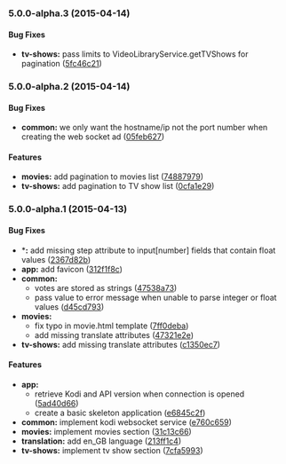 ### 5.0.0-alpha.3 (2015-04-14)


#### Bug Fixes

* **tv-shows:** pass limits to VideoLibraryService.getTVShows for pagination ([5fc46c21](https://github.com/fyfe/WIMM-ng/commit/5fc46c2123cff62d35606e111c8acda62c55ae1a))


### 5.0.0-alpha.2 (2015-04-14)


#### Bug Fixes

* **common:** we only want the hostname/ip not the port number when creating the web socket ad ([05feb627](https://github.com/fyfe/WIMM-ng/commit/05feb627a01d1670613a8623a86a3d199caa505c))


#### Features

* **movies:** add pagination to movies list ([74887979](https://github.com/fyfe/WIMM-ng/commit/748879796bf8ee84b8f95688803804a46b23f98d))
* **tv-shows:** add pagination to TV show list ([0cfa1e29](https://github.com/fyfe/WIMM-ng/commit/0cfa1e29b2e0191b6dec9face28d47085e1cd189))


### 5.0.0-alpha.1 (2015-04-13)


#### Bug Fixes

* ***:** add missing step attribute to input[number] fields that contain float values ([2367d82b](https://github.com/fyfe/WIMM-ng/commit/2367d82b9889039c3afbc4bb81f731c3050971db))
* **app:** add favicon ([312f1f8c](https://github.com/fyfe/WIMM-ng/commit/312f1f8c8a098a97c931833879bb7df3bf7bb61e))
* **common:**
  * votes are stored as strings ([47538a73](https://github.com/fyfe/WIMM-ng/commit/47538a73ceca7f1b29d473b50dd3af2695805dbf))
  * pass value to error message when unable to parse integer or float values ([d45cd793](https://github.com/fyfe/WIMM-ng/commit/d45cd7934bb1e61ce3c4d155d3cd2529738b1416))
* **movies:**
  * fix typo in movie.html template ([7ff0deba](https://github.com/fyfe/WIMM-ng/commit/7ff0deba27ab5b14636913667ab072ff7241d842))
  * add missing translate attributes ([47321e2e](https://github.com/fyfe/WIMM-ng/commit/47321e2ea386e1f5a900a50728a8536562ec400b))
* **tv-shows:** add missing translate attributes ([c1350ec7](https://github.com/fyfe/WIMM-ng/commit/c1350ec7f99e9e92b9ef04a3140c24451e64d1ee))


#### Features

* **app:**
  * retrieve Kodi and API version when connection is opened ([5ad40d66](https://github.com/fyfe/WIMM-ng/commit/5ad40d66a94964aa0d7b38ecaa0d41edb113ce1b))
  * create a basic skeleton application ([e6845c2f](https://github.com/fyfe/WIMM-ng/commit/e6845c2f157c1fb829b26d09e19d9ae2a9e76a35))
* **common:** implement kodi websocket service ([e760c659](https://github.com/fyfe/WIMM-ng/commit/e760c659a21ab0c707477944e5c41169bbe4c9a7))
* **movies:** implement movies section ([31c13c66](https://github.com/fyfe/WIMM-ng/commit/31c13c66f24d0d9b9e61a72b50327bc1fc72bd70))
* **translation:** add en_GB language ([213ff1c4](https://github.com/fyfe/WIMM-ng/commit/213ff1c4de46df9a618de236fdf7d1ee245a909c))
* **tv-shows:** implement tv show section ([7cfa5993](https://github.com/fyfe/WIMM-ng/commit/7cfa5993f6bfaefbaa0d0e96748c2b57e7cabe1d))
